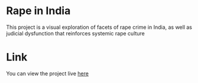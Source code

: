 # Rape in India
This project is a visual exploration of facets of rape crime in India, as well as judicial dysfunction that reinforces systemic rape culture

# Link
You can view the project live [here](https://adityajain15.github.io/ncrb/)
